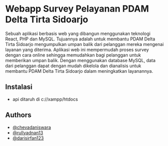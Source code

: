 
# Webapp Survey Pelayanan PDAM Delta Tirta Sidoarjo

Sebuah aplikasi berbasis web yang dibangun menggunakan teknologi React, PHP dan MySQL. Tujuannya adalah untuk membantu PDAM Delta Tirta Sidoarjo mengumpulkan umpan balik dari pelanggan mereka mengenai layanan yang diterima. Aplikasi web ini mempermudah proses survey dengan cara online sehingga memudahkan bagi pelanggan untuk memberikan umpan balik. Dengan menggunakan database MySQL, data dari pelanggan dapat dengan mudah dikelola dan dianalisis untuk membantu PDAM Delta Tirta Sidoarjo dalam meningkatkan layanannya.

## Instalasi
- api ditaruh di c://xampp/htdocs


## Authors

- [@chevadaniswara](https://www.github.com/chevadaniswara)
- [@rullyadnan13](https://github.com/rullyadnan13)
- [@darisirfan123](https://github.com/darisirfan123)
